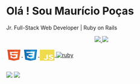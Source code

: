 # Olá ! Sou Maurício Poças 

Jr. Full-Stack Web Developer | Ruby on Rails

<div align="center">
  <a href="https://github.com/mbpocas">
  <img height="180em" src="https://github-readme-stats.vercel.app/api?username=mbpocas&show_icons=true&theme=dark&include_all_commits=true&count_private=true"/>
  <img height="180em" src="https://github-readme-stats.vercel.app/api/top-langs/?username=mbpocas&layout=compact&langs_count=7&theme=dark"/>
</div>
<div style="display: inline_block"><br>
  <img align="center" alt="HTML" height="30" width="40" src="https://raw.githubusercontent.com/devicons/devicon/master/icons/html5/html5-original.svg">
  <img align="center" alt="CSS" height="30" width="40" src="https://raw.githubusercontent.com/devicons/devicon/master/icons/css3/css3-original.svg">
  <img align="center" alt="Js" height="30" width="40" src="https://raw.githubusercontent.com/devicons/devicon/master/icons/javascript/javascript-plain.svg">
  <img align="center" alt="ruby" height="30" width="40"
src="https://cdn.jsdelivr.net/gh/devicons/devicon/icons/ruby/ruby-plain.svg" />

</div>

  ##
  
  <div> 
  <a href="https://instagram.com/mauricio_maugui" target="_blank"><img src="https://img.shields.io/badge/-Instagram-%23E4405F?style=for-the-badge&logo=instagram&logoColor=white" target="_blank"></a>
  <a href="https://www.linkedin.com/in/mauriciopocas/" target="_blank"><img src="https://img.shields.io/badge/-LinkedIn-%230077B5?style=for-the-badge&logo=linkedin&logoColor=white" target="_blank"></a> 
</div>
